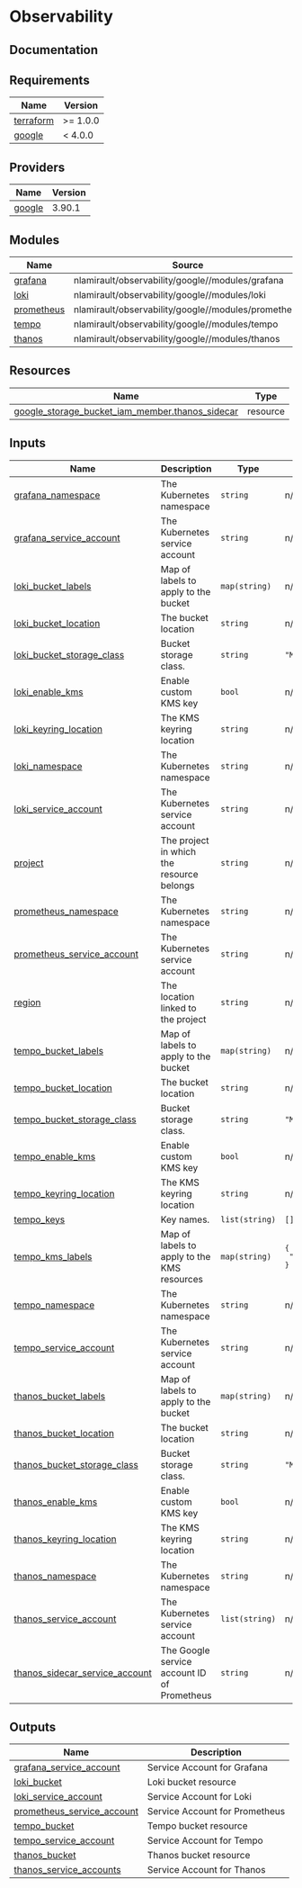 # Observability

## Documentation

<!-- BEGINNING OF PRE-COMMIT-TERRAFORM DOCS HOOK -->
## Requirements

| Name | Version |
|------|---------|
| <a name="requirement_terraform"></a> [terraform](#requirement\_terraform) | >= 1.0.0 |
| <a name="requirement_google"></a> [google](#requirement\_google) | < 4.0.0 |

## Providers

| Name | Version |
|------|---------|
| <a name="provider_google"></a> [google](#provider\_google) | 3.90.1 |

## Modules

| Name | Source | Version |
|------|--------|---------|
| <a name="module_grafana"></a> [grafana](#module\_grafana) | nlamirault/observability/google//modules/grafana | 5.1.0 |
| <a name="module_loki"></a> [loki](#module\_loki) | nlamirault/observability/google//modules/loki | 5.1.0 |
| <a name="module_prometheus"></a> [prometheus](#module\_prometheus) | nlamirault/observability/google//modules/prometheus | 5.1.0 |
| <a name="module_tempo"></a> [tempo](#module\_tempo) | nlamirault/observability/google//modules/tempo | 5.1.0 |
| <a name="module_thanos"></a> [thanos](#module\_thanos) | nlamirault/observability/google//modules/thanos | 5.1.0 |

## Resources

| Name | Type |
|------|------|
| [google_storage_bucket_iam_member.thanos_sidecar](https://registry.terraform.io/providers/hashicorp/google/latest/docs/resources/storage_bucket_iam_member) | resource |

## Inputs

| Name | Description | Type | Default | Required |
|------|-------------|------|---------|:--------:|
| <a name="input_grafana_namespace"></a> [grafana\_namespace](#input\_grafana\_namespace) | The Kubernetes namespace | `string` | n/a | yes |
| <a name="input_grafana_service_account"></a> [grafana\_service\_account](#input\_grafana\_service\_account) | The Kubernetes service account | `string` | n/a | yes |
| <a name="input_loki_bucket_labels"></a> [loki\_bucket\_labels](#input\_loki\_bucket\_labels) | Map of labels to apply to the bucket | `map(string)` | n/a | yes |
| <a name="input_loki_bucket_location"></a> [loki\_bucket\_location](#input\_loki\_bucket\_location) | The bucket location | `string` | n/a | yes |
| <a name="input_loki_bucket_storage_class"></a> [loki\_bucket\_storage\_class](#input\_loki\_bucket\_storage\_class) | Bucket storage class. | `string` | `"MULTI_REGIONAL"` | no |
| <a name="input_loki_enable_kms"></a> [loki\_enable\_kms](#input\_loki\_enable\_kms) | Enable custom KMS key | `bool` | n/a | yes |
| <a name="input_loki_keyring_location"></a> [loki\_keyring\_location](#input\_loki\_keyring\_location) | The KMS keyring location | `string` | n/a | yes |
| <a name="input_loki_namespace"></a> [loki\_namespace](#input\_loki\_namespace) | The Kubernetes namespace | `string` | n/a | yes |
| <a name="input_loki_service_account"></a> [loki\_service\_account](#input\_loki\_service\_account) | The Kubernetes service account | `string` | n/a | yes |
| <a name="input_project"></a> [project](#input\_project) | The project in which the resource belongs | `string` | n/a | yes |
| <a name="input_prometheus_namespace"></a> [prometheus\_namespace](#input\_prometheus\_namespace) | The Kubernetes namespace | `string` | n/a | yes |
| <a name="input_prometheus_service_account"></a> [prometheus\_service\_account](#input\_prometheus\_service\_account) | The Kubernetes service account | `string` | n/a | yes |
| <a name="input_region"></a> [region](#input\_region) | The location linked to the project | `string` | n/a | yes |
| <a name="input_tempo_bucket_labels"></a> [tempo\_bucket\_labels](#input\_tempo\_bucket\_labels) | Map of labels to apply to the bucket | `map(string)` | n/a | yes |
| <a name="input_tempo_bucket_location"></a> [tempo\_bucket\_location](#input\_tempo\_bucket\_location) | The bucket location | `string` | n/a | yes |
| <a name="input_tempo_bucket_storage_class"></a> [tempo\_bucket\_storage\_class](#input\_tempo\_bucket\_storage\_class) | Bucket storage class. | `string` | `"MULTI_REGIONAL"` | no |
| <a name="input_tempo_enable_kms"></a> [tempo\_enable\_kms](#input\_tempo\_enable\_kms) | Enable custom KMS key | `bool` | n/a | yes |
| <a name="input_tempo_keyring_location"></a> [tempo\_keyring\_location](#input\_tempo\_keyring\_location) | The KMS keyring location | `string` | n/a | yes |
| <a name="input_tempo_keys"></a> [tempo\_keys](#input\_tempo\_keys) | Key names. | `list(string)` | `[]` | no |
| <a name="input_tempo_kms_labels"></a> [tempo\_kms\_labels](#input\_tempo\_kms\_labels) | Map of labels to apply to the KMS resources | `map(string)` | <pre>{<br>  "made-by": "terraform"<br>}</pre> | no |
| <a name="input_tempo_namespace"></a> [tempo\_namespace](#input\_tempo\_namespace) | The Kubernetes namespace | `string` | n/a | yes |
| <a name="input_tempo_service_account"></a> [tempo\_service\_account](#input\_tempo\_service\_account) | The Kubernetes service account | `string` | n/a | yes |
| <a name="input_thanos_bucket_labels"></a> [thanos\_bucket\_labels](#input\_thanos\_bucket\_labels) | Map of labels to apply to the bucket | `map(string)` | n/a | yes |
| <a name="input_thanos_bucket_location"></a> [thanos\_bucket\_location](#input\_thanos\_bucket\_location) | The bucket location | `string` | n/a | yes |
| <a name="input_thanos_bucket_storage_class"></a> [thanos\_bucket\_storage\_class](#input\_thanos\_bucket\_storage\_class) | Bucket storage class. | `string` | `"MULTI_REGIONAL"` | no |
| <a name="input_thanos_enable_kms"></a> [thanos\_enable\_kms](#input\_thanos\_enable\_kms) | Enable custom KMS key | `bool` | n/a | yes |
| <a name="input_thanos_keyring_location"></a> [thanos\_keyring\_location](#input\_thanos\_keyring\_location) | The KMS keyring location | `string` | n/a | yes |
| <a name="input_thanos_namespace"></a> [thanos\_namespace](#input\_thanos\_namespace) | The Kubernetes namespace | `string` | n/a | yes |
| <a name="input_thanos_service_account"></a> [thanos\_service\_account](#input\_thanos\_service\_account) | The Kubernetes service account | `list(string)` | n/a | yes |
| <a name="input_thanos_sidecar_service_account"></a> [thanos\_sidecar\_service\_account](#input\_thanos\_sidecar\_service\_account) | The Google service account ID of Prometheus | `string` | n/a | yes |

## Outputs

| Name | Description |
|------|-------------|
| <a name="output_grafana_service_account"></a> [grafana\_service\_account](#output\_grafana\_service\_account) | Service Account for Grafana |
| <a name="output_loki_bucket"></a> [loki\_bucket](#output\_loki\_bucket) | Loki bucket resource |
| <a name="output_loki_service_account"></a> [loki\_service\_account](#output\_loki\_service\_account) | Service Account for Loki |
| <a name="output_prometheus_service_account"></a> [prometheus\_service\_account](#output\_prometheus\_service\_account) | Service Account for Prometheus |
| <a name="output_tempo_bucket"></a> [tempo\_bucket](#output\_tempo\_bucket) | Tempo bucket resource |
| <a name="output_tempo_service_account"></a> [tempo\_service\_account](#output\_tempo\_service\_account) | Service Account for Tempo |
| <a name="output_thanos_bucket"></a> [thanos\_bucket](#output\_thanos\_bucket) | Thanos bucket resource |
| <a name="output_thanos_service_accounts"></a> [thanos\_service\_accounts](#output\_thanos\_service\_accounts) | Service Account for Thanos |
<!-- END OF PRE-COMMIT-TERRAFORM DOCS HOOK -->
